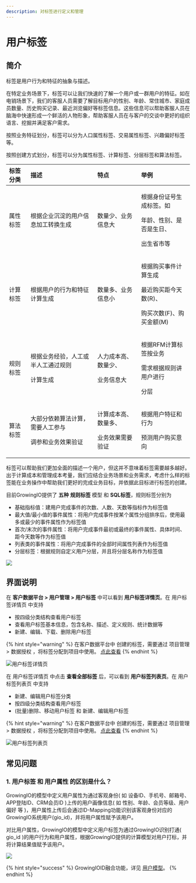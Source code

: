 ```yaml
---
description: 对标签进行定义和管理
---
```


# 用户标签

## 简介

标签是用户行为和特征的抽象与描述。

在特定业务场景下，标签可以让我们快速的了解一个用户或一群用户的特征。如在电销场景下，我们的客服人员需要了解目标用户的性别、年龄、常住城市、家庭成员数量、历史购买记录、最近浏览偏好等标签信息。这些信息可以帮助客服人员在脑海中快速形成一个鲜活的人物形象，帮助客服人员在与客户的交谈中更好的组织语言、挖掘并满足客户需求。

按照业务特征划分，标签可以分为人口属性标签、交易属性标签、兴趣偏好标签等。

按照创建方式划分，标签可以分为属性标签、计算标签、分层标签和算法标签。

<table>
  <thead>
    <tr>
      <th style="text-align:left">&#x6807;&#x7B7E;&#x5206;&#x7C7B;</th>
      <th style="text-align:left">&#x63CF;&#x8FF0;</th>
      <th style="text-align:left">&#x7279;&#x70B9;</th>
      <th style="text-align:left">&#x4E3E;&#x4F8B;</th>
    </tr>
  </thead>
  <tbody>
    <tr>
      <td style="text-align:left">&#x5C5E;&#x6027;&#x6807;&#x7B7E;</td>
      <td style="text-align:left">&#x6839;&#x636E;&#x4F01;&#x4E1A;&#x6C89;&#x6DC0;&#x7684;&#x7528;&#x6237;&#x4FE1;&#x606F;&#x52A0;&#x5DE5;&#x8F6C;&#x6362;&#x751F;&#x6210;</td>
      <td
      style="text-align:left">&#x6570;&#x91CF;&#x5C11;&#x3001;&#x4E1A;&#x52A1;&#x4FE1;&#x606F;&#x5927;</td>
        <td
        style="text-align:left">
          <p>&#x6839;&#x636E;&#x8EAB;&#x4EFD;&#x8BC1;&#x53F7;&#x751F;&#x6210;&#x6807;&#x7B7E;&#x3002;&#x5982;</p>
          <p>&#x5E74;&#x9F84;&#x3001;&#x6027;&#x522B;&#x3001;&#x662F;&#x5426;&#x662F;&#x751F;&#x65E5;&#x3001;</p>
          <p>&#x51FA;&#x751F;&#x7701;&#x5E02;&#x7B49;</p>
          </td>
    </tr>
    <tr>
      <td style="text-align:left">&#x8BA1;&#x7B97;&#x6807;&#x7B7E;</td>
      <td style="text-align:left">&#x6839;&#x636E;&#x7528;&#x6237;&#x7684;&#x884C;&#x4E3A;&#x548C;&#x7279;&#x5F81;&#x8BA1;&#x7B97;&#x751F;&#x6210;</td>
      <td
      style="text-align:left">&#x6570;&#x91CF;&#x591A;&#x3001;&#x4E1A;&#x52A1;&#x4FE1;&#x606F;&#x5C0F;</td>
        <td
        style="text-align:left">
          <p>&#x6839;&#x636E;&#x8D2D;&#x4E70;&#x4E8B;&#x4EF6;&#x8BA1;&#x7B97;&#x751F;&#x6210;</p>
          <p>&#x6700;&#x8FD1;&#x8D2D;&#x4E70;&#x8DDD;&#x4ECA;&#x5929;&#x6570;(R)&#x3001;</p>
          <p>&#x8D2D;&#x4E70;&#x6B21;&#x6570;(F)&#x3001;&#x8D2D;&#x4E70;&#x91D1;&#x989D;(M)</p>
          </td>
    </tr>
    <tr>
      <td style="text-align:left">&#x89C4;&#x5219;&#x6807;&#x7B7E;</td>
      <td style="text-align:left">
        <p>&#x6839;&#x636E;&#x4E1A;&#x52A1;&#x7ECF;&#x9A8C;&#xFF0C;&#x4EBA;&#x5DE5;&#x6216;&#x534A;&#x4EBA;&#x5DE5;&#x901A;&#x8FC7;&#x89C4;&#x5219;</p>
        <p>&#x8BA1;&#x7B97;&#x751F;&#x6210;</p>
      </td>
      <td style="text-align:left">
        <p>&#x4EBA;&#x529B;&#x6210;&#x672C;&#x9AD8;&#x3001;&#x6570;&#x91CF;&#x5C11;&#x3001;</p>
        <p>&#x4E1A;&#x52A1;&#x4FE1;&#x606F;&#x5927;</p>
      </td>
      <td style="text-align:left">
        <p>&#x6839;&#x636E;RFM&#x8BA1;&#x7B97;&#x6807;&#x7B7E;&#x6309;&#x4E1A;&#x52A1;</p>
        <p>&#x9700;&#x6C42;&#x6839;&#x636E;&#x89C4;&#x5219;&#x8BB2;&#x7528;&#x6237;&#x8FDB;&#x884C;</p>
        <p>&#x5206;&#x5C42;</p>
      </td>
    </tr>
    <tr>
      <td style="text-align:left">&#x7B97;&#x6CD5;&#x6807;&#x7B7E;</td>
      <td style="text-align:left">
        <p>&#x5927;&#x90E8;&#x5206;&#x4F9D;&#x8D56;&#x7B97;&#x6CD5;&#x8BA1;&#x7B97;&#xFF0C;&#x9700;&#x8981;&#x4EBA;&#x5DE5;&#x53C2;&#x4E0E;</p>
        <p>&#x8C03;&#x53C2;&#x548C;&#x4E1A;&#x52A1;&#x6548;&#x679C;&#x9A8C;&#x8BC1;</p>
      </td>
      <td style="text-align:left">
        <p>&#x8BA1;&#x7B97;&#x6210;&#x672C;&#x9AD8;&#x3001;&#x6570;&#x91CF;&#x591A;&#x3001;</p>
        <p>&#x4E1A;&#x52A1;&#x6548;&#x679C;&#x9700;&#x8981;&#x9A8C;&#x8BC1;</p>
      </td>
      <td style="text-align:left">
        <p>&#x6839;&#x636E;&#x7528;&#x6237;&#x7279;&#x5F81;&#x548C;&#x884C;&#x4E3A;</p>
        <p>&#x9884;&#x6D4B;&#x7528;&#x6237;&#x8D2D;&#x4E70;&#x610F;&#x5411;</p>
      </td>
    </tr>
  </tbody>
</table>

标签可以帮助我们更加全面的描述一个用户，但这并不意味着标签需要越多越好。出于计算成本和管理成本考量，我们应结合业务场景和业务需求，考虑什么样的标签能在业务操作中帮助我们更好的完成业务目标，并依据此目标进行标签的创建。

目前GrowingIO提供了 **五种** **规则标签** 模型 和 **SQL标签**，规则标签分别为

* 基础指标值：建用户完成事件的次数、人数、天数等指标作为标签值
* 最大值/最小值的事件属性：将用户完成事件按某个属性分组排序后，使用最多或最少的事件属性作为标签值
* 首次/末次的事件属性：将用户完成事件最初或最终的事件属性、具体时间、距今天数等作为标签值
* 列表类的事件属性：将用户完成事件的全部时间属性列表作为标签值
* 分层标签：根据规则自定义用户分层，并且将分层名称作为标签值

![](../../../../../.gitbook/assets/image%20%28539%29.png)

## 界面说明

在 **客户数据平台 &gt; 用户管理 &gt; 用户标签** 中可以看到 **用户标签详情页**。在 用户标签详情页 中支持

* 按四级分类结构查看用户标签
* 查看用户标签基本信息，包含名称、描述、定义规则、统计数据等
* 新建、编辑、下载、删除用户标签

{% hint style="warning" %}
在客户数据平台中 创建的标签，需要通过 项目管理 &gt;  数据授权 ，将标签分配到项目中使用。 [点此查看](https://app.gitbook.com/@growingio/s/op/~/drafts/-MO-IZPJyPUe03vlfMC_/v/v20201200/product-manual/qi-ye-guan-li-hou-tai/project-manage/data-authorization)
{% endhint %}

![&#x7528;&#x6237;&#x6807;&#x7B7E;&#x8BE6;&#x60C5;&#x9875;](../../../../../.gitbook/assets/image%20%28541%29.png)

在 用户标签详情页 中点击 **查看全部标签** 后，可以看到 **用户标签列表页**。在 用户标签列表页 中支持

* 新建、编辑用户标签分类
* 按四级分类结构查看用户标签
* \(批量\)删除、移动用户标签 和 新建、编辑用户标签

{% hint style="warning" %}
在客户数据平台中 创建的标签，需要通过 项目管理 &gt;  数据授权 ，将标签分配到项目中使用。 [点此查看](https://app.gitbook.com/@growingio/s/op/~/drafts/-MO-IZPJyPUe03vlfMC_/v/v20201200/product-manual/qi-ye-guan-li-hou-tai/project-manage/data-authorization)
{% endhint %}

![&#x7528;&#x6237;&#x6807;&#x7B7E;&#x5217;&#x8868;&#x9875;](../../../../../.gitbook/assets/image%20%28556%29.png)

## 常见问题

### 1. 用户标签 和 用户属性 的区别是什么？

GrowingIO的模型中定义用户属性为通过客观身份\( 如 设备ID、手机号、邮箱号、APP登陆ID、CRM会员ID \)上传的用户画像信息\( 如 性别、年龄、会员等级、用户偏好 等 \)，用户属性上传后会通过ID-Mapping功能识别该客观身份对应的GrowingIO系统用户\(gio\_id\)，并将用户属性赋予该用户。

对比用户属性，GrowingIO的模型中定义用户标签为通过GrowingIO识别打通\( gio\_id \)的用户行为和用户属性，根据GrowingIO提供的计算模型对用户打标，并将计算结果值赋予该用户。

![](../../../../../.gitbook/assets/image%20%28557%29.png)

{% hint style="success" %}
GrowingIOID融合功能，详见 [用户模型](../../../../../introduction/user-model/)。
{% endhint %}


